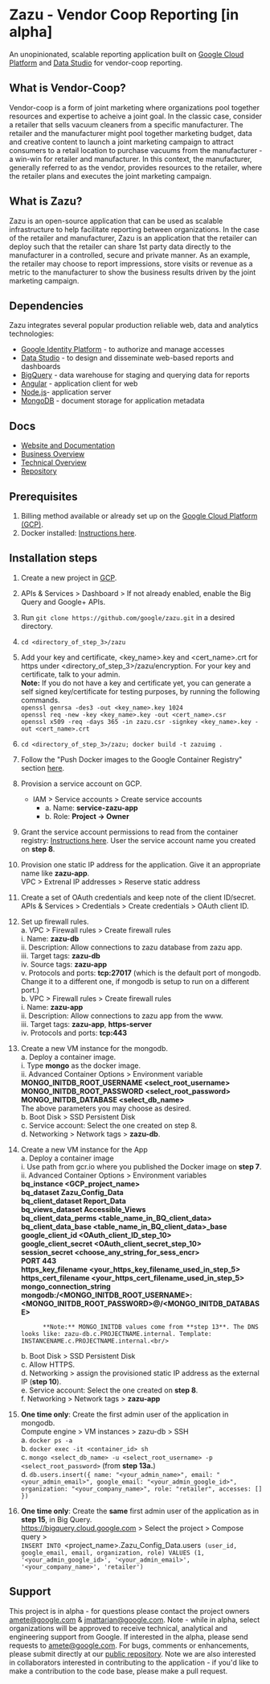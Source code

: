 # Zazu - Vendor Coop Reporting [in alpha]
An unopinionated, scalable reporting application built on [Google Cloud Platform](http://nodejs.org) and [Data Studio](https://www.google.com/analytics/data-studio/) for vendor-coop reporting.

## What is Vendor-Coop?
Vendor-coop is a form of joint marketing where organizations pool together resources and expertise to acheive a joint goal.  In the classic case, consider a retailer that sells vacuum cleaners from a specific manufacturer.  The retailer and the manufacturer might pool together marketing budget, data and creative content to launch a joint marketing campaign to attract consumers to a retail location to purchase vacuums from the manufacturer - a win-win for retailer and manufacturer.  In this context, the manufacturer, generally referred to as the vendor, provides resources to the retailer, where the retailer plans and executes the joint marketing campaign.

## What is Zazu?
Zazu is an open-source application that can be used as scalable infrastructure to help facilitate reporting between organizations.  In the case of the retailer and manufacturer, Zazu is an application that the retailer can deploy such that the retailer can share 1st party data directly to the manufacturer in a controlled, secure and private manner.  As an example, the retailer may choose to report impressions, store visits or revenue as a metric to the manufacturer to show the business results driven by the joint marketing campaign.

## Dependencies

Zazu integrates several popular production reliable web, data and analytics technologies:

  * [Google Identity Platform](https://developers.google.com/identity/) - to authorize and manage accesses
  * [Data Studio](https://www.google.com/analytics/data-studio/) - to design and disseminate web-based reports and dashboards
  * [BigQuery](https://cloud.google.com/bigquery/) - data warehouse for staging and querying data for reports
  * [Angular](https://angular.io/) - application client for web
  * [Node.js](https://nodejs.org/en/)- application server
  * [MongoDB](https://www.mongodb.com/) - document storage for application metadata

## Docs

  * [Website and Documentation](http://zazu.report/)
  * [Business Overview](https://docs.google.com/presentation/d/1_ZW2Kz-lv_G8oUCE2D1-2inUHJymkzQ7oCni5LXZl5M/edit#slide=id.g363d74ec1e_0_45)  
  * [Technical Overview](https://docs.google.com/presentation/d/1DOwl_EesvlmE_FSkgWWXBwvMYIcrJJ3e5g5JHzfIefU/edit#slide=id.g363d74ec1e_0_45)   
  * [Repository](https://github.com/google/zazu)

## Prerequisites

1. Billing method available or already set up on the [Google Cloud Platform (GCP)](https://pantheon.corp.google.com/billing).
2. Docker installed: [Instructions here](https://docs.docker.com/install/).

## Installation steps
1. Create a new project in [GCP](https://console.cloud.google.com/home/dashboard).
2. APIs & Services > Dashboard > If not already enabled, enable the Big Query and Google+ APIs.
3. Run `git clone https://github.com/google/zazu.git` in a desired directory.
4. `cd <directory_of_step_3>/zazu`
5. Add your key and certificate, <key_name>.key and <cert_name>.crt for https under <directory_of_step_3>/zazu/encryption. For your key and certificate, talk to your admin.<br/>
   **Note:** If you do not have a key and certificate yet, you can generate a self signed key/certificate for testing purposes, by running the following commands.<br/>
            `openssl genrsa -des3 -out <key_name>.key 1024`<br/>
            `openssl req -new -key <key_name>.key -out <cert_name>.csr`<br/>
            `openssl x509 -req -days 365 -in zazu.csr -signkey <key_name>.key -out <cert_name>.crt`<br/>

6. `cd <directory_of_step_3>/zazu; docker build -t zazuimg .`
7. Follow the "Push Docker images to the Google Container Registry" section [here](https://cloud.google.com/container-registry/docs/pushing-and-pulling).
8. Provision a service account on GCP.<br/>
   - IAM > Service accounts > Create service accounts<br/>
     - a. Name: **service-zazu-app**<br/>
     - b. Role: **Project -> Owner**<br/>

9. Grant the service account permissions to read from the container registry: [Instructions here](https://cloud.google.com/container-registry/docs/access-control#granting_users_and_other_projects_access_to_a_registry). User the service account name you created on **step 8**.

10. Provision one static IP address for the application. Give it an appropriate name like **zazu-app**.<br/>
       VPC > Extrenal IP addresses > Reserve static address<br/>

11. Create a set of OAuth credentials and keep note of the client ID/secret.<br/>
       APIs & Services > Credentials > Create credentials > OAuth client ID.

12. Set up firewall rules.<br/>
      a. VPC > Firewall rules > Create firewall rules<br/>
             i. Name: **zazu-db**<br/>
            ii. Description: Allow connections to zazu database from zazu app.<br/>
           iii. Target tags: **zazu-db**<br/>
            iv. Source tags: **zazu-app**<br/>
             v. Protocols and ports: **tcp:27017** (which is the default port of mongodb. Change it to a different one, if mongodb is setup to run on a different port.)<br/>
      b. VPC > Firewall rules > Create firewall rules<br/>
             i. Name: **zazu-app**<br/>
            ii. Description: Allow connections to zazu app from the www.<br/>
           iii. Target tags: **zazu-app**, **https-server**<br/>
            iv. Protocols and ports: **tcp:443**<br/>

13. Create a new VM instance for the mongodb.<br/>
      a. Deploy a container image.<br/>
             i. Type **mongo** as the docker image.<br/>
            ii. Advanced Container Options > Environment variable<br/>
                    **MONGO_INITDB_ROOT_USERNAME <select_root_username>**<br/>
                    **MONGO_INITDB_ROOT_PASSWORD <select_root_password>**<br/>
                    **MONGO_INITDB_DATABASE <select_db_name>**<br/>
                The above parameters you may choose as desired.<br/>
      b. Boot Disk > SSD Persistent Disk<br/>
      c. Service account: Select the one created on step 8.<br/>
      d. Networking > Network tags > **zazu-db**.<br/>

14. Create a new VM instance for the App<br/>
       a. Deploy a container image<br/>
            i. Use path from gcr.io where you published the Docker image on **step 7**.<br/>
           ii. Advanced Container Options > Environment variables<br/>
                  **bq_instance  <GCP_project_name>**<br/>
                  **bq_dataset   Zazu_Config_Data**<br/>
                  **bq_client_dataset  Report_Data**<br/>
                  **bq_views_dataset   Accessible_Views**<br/>
                  **bq_client_data_perms <table_name_in_BQ_client_data>**<br/>
                  **bq_client_data_base  <table_name_in_BQ_client_data>_base**<br/>
                  **google_client_id <OAuth_client_ID_step_10>**<br/>
                  **google_client_secret <OAuth_client_secret_step_10>**<br/>
                  **session_secret  <choose_any_string_for_sess_encr>**<br/>
			            **PORT   443**<br/>
                  **https_key_filename  <your_https_key_filename_used_in_step_5>**<br/>
                  **https_cert_filename  <your_https_cert_filename_used_in_step_5>**<br/>
                  **mongo_connection_string mongodb:/<MONGO_INITDB_ROOT_USERNAME>:<MONGO_INITDB_ROOT_PASSWORD>@<DNS>/<MONGO_INITDB_DATABASE>**<br/>

              **Note:** MONGO_INITDB values come from **step 13**. The DNS looks like: zazu-db.c.PROJECTNAME.internal. Template: INSTANCENAME.c.PROJECTNAME.internal.<br/>

       b. Boot Disk > SSD Persistent Disk<br/>
       c. Allow HTTPS.<br/>
       d. Networking > assign the provisioned static IP address as the external IP (**step 10**).<br/>
       e. Service account: Select the one created on **step 8**.<br/>
       f. Networking > Network tags > **zazu-app**<br/>

15. **One time only**: Create the first admin user of the application in mongodb.<br/>
       Compute engine > VM instances > zazu-db > SSH<br/>
           a. `docker ps -a`<br/>
           b. `docker exec -it <container_id> sh`<br/>
           c. `mongo <select_db_name> -u <select_root_username> -p <select_root_password>` (from **step 13a.**)<br/>
           d. `db.users.insert({ name: "<your_admin_name>", email: "<your_admin_email>", google_email: "<your_admin_google_id>", organization: "<your_company_name>", role: "retailer", accesses: [] })`<br/>

16. **One time only**: Create the **same** first admin user of the application as in **step 15**, in Big Query.<br/>
       https://bigquery.cloud.google.com > Select the project > Compose query ><br/>
              `INSERT INTO `<project_name>.Zazu_Config_Data.users` (user_id, google_email, email, organization, role) VALUES (1, '<your_admin_google_id>', '<your_admin_email>', '<your_company_name>', 'retailer')`<br/>


## Support

This project is in alpha - for questions please contact the project owners amete@google.com & jmattarian@google.com.  Note - while in alpha, select organizations will be approved to receive technical, analytical and engineering support from Google.  If interested in the alpha, please send requests to amete@google.com. For bugs, comments or enhancements, please submit directly at our [public repository](https://github.com/google/zazu).  Note we are also interested in collaborators interested in contributing to the application - if you'd like to make a contribution to the code base, please make a pull request.
